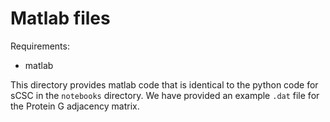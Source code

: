 Matlab files
============

Requirements:
+ matlab

This directory provides matlab code that is identical to the python code for sCSC in the `notebooks` directory. We have provided an example `.dat` file for the Protein G adjacency matrix.
